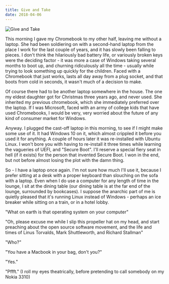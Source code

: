 ```yaml
---
title: Give and Take
date: 2018-04-06
---
```


![Give and Take](https://source.unsplash.com/y7GlIdTUOvo/1600x900)

This morning I gave my Chromebook to my other half, leaving me without a laptop. She had been soldiering on with a second-hand laptop from the place I work for the last couple of years, and it has slowly been falling to pieces. I don't think the hilariously bad battery life, or variously broken keys were the deciding factor - it was more a case of Windows taking several months to boot up, and churning ridiculously all the time - usually while trying to look something up quickly for the children. Faced with a Chromebook that just works, lasts all day away from a plug socket, and that boots from cold in seconds, it wasn't much of a decision to make.

Of course there had to be another laptop somewhere in the house. The one my eldest daughter got for Christmas three years ago, and never used. She inherited my previous chromebook, which she immediately preferred over the laptop. If I was Microsoft, faced with an army of college kids that have used Chromebooks, I would be very, very worried about the future of any kind of consumer market for Windows.

Anyway. I plugged the cast-off laptop in this morning, to see if I might make some use of it. It had Windows 10 on it, which almost crippled it before you used it for anything. A couple of hours later it was re-installed with Ubuntu Linux. I won't bore you with having to re-install it three times while learning the vagueries of UEFI, and "Secure Boot". I'll reserve a special fiery seat in hell (if it exists) for the person that invented Secure Boot. I won in the end, but not before almost losing the plot with the damn thing.

So - I have a laptop once again. I'm not sure how much I'll use it, because I prefer sitting at a desk with a proper keyboard than slouching on the sofa with a laptop. Even when I do use a computer for any length of time in the lounge, I sit at the dining table (our dining table is at the far end of the lounge, surrounded by bookcases). I suppose the anarchic part of me is quietly pleased that it's running Linux instead of Windows - perhaps an ice breaker while sitting on a train, or in a hotel lobby.

"What on earth is that operating system on your computer"

"Oh, please excuse me while I slip this propeller hat on my head, and start preaching about the open source software movement, and the life and times of Linus Torvalds, Mark Shuttleworth, and Richard Stallman"

"Who?"

"You have a Macbook in your bag, don't you?"

"Yes."

"Pffft." (I roll my eyes theatrically, before pretending to call somebody on my Nokia 3310)